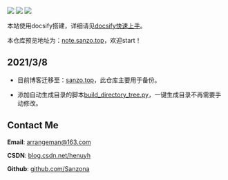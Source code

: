

[![](https://img.shields.io/github/stars/sanzona/note?style=social)](https://github.com/sanzona/note/stargazers) 
[![](https://img.shields.io/github/forks/sanzona/note?style=social)](https://github.com/sanzona/note/stargazers) 
[![](https://img.shields.io/github/last-commit/sanzona/note)](https://github.com/sanzona/note/commits/master)


本站使用docsify搭建，详细请见[docsify快速上手](http://sanzo.top/#/post/其他/docsify)。

本仓库预览地址为：[note.sanzo.top](https://note.sanzo.top)，欢迎start！

## 2021/3/8

- 目前博客迁移至：[sanzo.top](https://sanzo.top)，此仓库主要用于备份。

- 添加自动生成目录的脚本[build_directory_tree.py](https://github.com/Sanzona/Note/blob/master/build_directory_tree.py)，一键生成目录不再需要手动修改。

  



## Contact Me

**Email**: arrangeman@163.com

**CSDN**: [blog.csdn.net/henuyh](https://blog.csdn.net/henuyh)

**Github**: [github.com/Sanzona](https://github.com/Sanzona)



